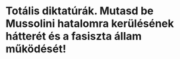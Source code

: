 # Totális diktatúrák. Mutasd be Mussolini hatalomra kerülésének hátterét és a fasiszta állam működését!

